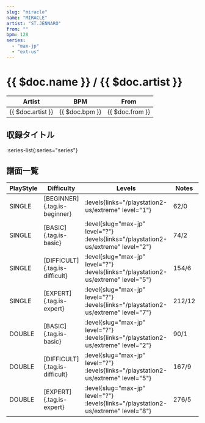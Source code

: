 ```yaml
---
slug: "miracle"
name: "MIRACLE"
artist: "ST.JENNARO"
from: ""
bpm: 128
series:
  - "max-jp"
  - "ext-us"
---
```


# {{ $doc.name }} / {{ $doc.artist }}

|Artist|BPM|From|
|------|---|----|
|{{ $doc.artist }}|{{ $doc.bpm }}|{{ $doc.from }}|

## 収録タイトル

:series-list{:series="series"}

## 譜面一覧

|PlayStyle|Difficulty|Levels|Notes|Movie|
|---------|----------|------|-----|-----|
|SINGLE|[BEGINNER]{.tag.is-beginner}| :levels{links="/playstation2-us/extreme" level="1"}|62/0||
|SINGLE|[BASIC]{.tag.is-basic}|<div class="field is-grouped is-grouped-multiline"> :level{slug="max-jp" level="?"}  :levels{links="/playstation2-us/extreme" level="2"}</div>|74/2||
|SINGLE|[DIFFICULT]{.tag.is-difficult}|<div class="field is-grouped is-grouped-multiline"> :level{slug="max-jp" level="?"}  :levels{links="/playstation2-us/extreme" level="5"}</div>|154/6||
|SINGLE|[EXPERT]{.tag.is-expert}|<div class="field is-grouped is-grouped-multiline"> :level{slug="max-jp" level="?"}  :levels{links="/playstation2-us/extreme" level="7"}</div>|212/12||
|DOUBLE|[BASIC]{.tag.is-basic}|<div class="field is-grouped is-grouped-multiline"> :level{slug="max-jp" level="?"}  :levels{links="/playstation2-us/extreme" level="2"}</div>|90/1||
|DOUBLE|[DIFFICULT]{.tag.is-difficult}|<div class="field is-grouped is-grouped-multiline"> :level{slug="max-jp" level="?"}  :levels{links="/playstation2-us/extreme" level="5"}</div>|167/9||
|DOUBLE|[EXPERT]{.tag.is-expert}|<div class="field is-grouped is-grouped-multiline"> :level{slug="max-jp" level="?"}  :levels{links="/playstation2-us/extreme" level="8"}</div>|276/5||
